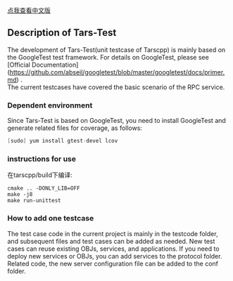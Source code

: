 [点我查看中文版](README.zh.md)

## Description of Tars-Test
The development of Tars-Test(unit testcase of Tarscpp) is mainly based on the GoogleTest test framework. For details on GoogleTest, please see [Official Documentation] (https://github.com/abseil/googletest/blob/master/googletest/docs/primer.md) .   
The current testcases have covered the basic scenario of the RPC service.

### Dependent environment
Since Tars-Test is based on GoogleTest, you need to install GoogleTest and generate related files for coverage, as follows:  

```c
[sudo] yum install gtest-devel lcov
```
### instructions for use


在tarscpp/build下编译:
```
cmake .. -DONLY_LIB=OFF
make -j8
make run-unittest
```
<!-- 
Enter the script folder under unittest(Tars-Test) and run the run_test.sh script to output the use case results:    

```c
cd ./tars-unittest/script/
./run_test.sh
```
If you want to get the coverage result, you can add the run the script with option '-l', the system will generate the result folder under unittest(Tars-Test), which contains the coverage file. as follows:  

```c
./run_test.sh -l
```
At present, we support the coverage statistics of servant's code mainly, the rest part is to be improved.  
Tips:  
When calculating the coverage, you need to modify the compile option before compiling tarscpp (modified in tarscpp/CMakelists.txt), add the -fprofile-arcs -ftest-coverage option, and then recompile the tarscpp code so that gcno and gcda files can be generated when you run the testcases.  -->

### How to add one testcase 
The test case code in the current project is mainly in the testcode folder, and subsequent files and test cases can be added as needed. New test cases can reuse existing OBJs, services, and applications. If you need to deploy new services or OBJs, you can add services to the protocol folder. Related code, the new server configuration file can be added to the conf folder.
